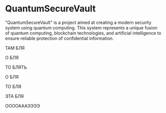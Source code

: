 # QuantumSecureVault
"QuantumSecureVault" is a project aimed at creating a modern security system using quantum computing. This system represents a unique fusion of quantum computing, blockchain technologies, and artificial intelligence to ensure reliable protection of confidential information.

ТАМ БЛЯ 


О БЛЯ


ТО БЛЯТЬ 


О БЛЯ


ТО БЛЯ 


ЭТА БЛЯ


ООООАААЭЭЭЭ
